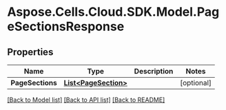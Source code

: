 # Aspose.Cells.Cloud.SDK.Model.PageSectionsResponse
## Properties

Name | Type | Description | Notes
------------ | ------------- | ------------- | -------------
**PageSections** | [**List&lt;PageSection&gt;**](PageSection.md) |  | [optional] 

[[Back to Model list]](../README.md#documentation-for-models) [[Back to API list]](../README.md#documentation-for-api-endpoints) [[Back to README]](../README.md)

